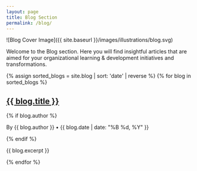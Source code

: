```yaml
---
layout: page
title: Blog Section
permalink: /blog/
---
```


![Blog Cover Image]({{ site.baseurl }}/images/illustrations/blog.svg)

Welcome to the Blog section. Here you will find insightful articles that are aimed for your organizational learning & development initiatives and transformations.

{% assign sorted_blogs = site.blog | sort: 'date' | reverse %}
{% for blog in sorted_blogs %}
<div class="post">
  <h2><a href="{{ site.baseurl }}{{ blog.url }}">{{ blog.title }}</a></h2>
  {% if blog.author %}
    <p class="post-meta">By {{ blog.author }} • {{ blog.date | date: "%B %d, %Y" }}</p>
  {% endif %}
  <p class="post-excerpt">{{ blog.excerpt }}</p>
</div>
{% endfor %}
